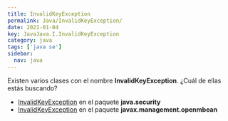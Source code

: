 ```yaml
---
title: InvalidKeyException
permalink: Java/InvalidKeyException/
date: 2021-01-04
key: JavaJava.I.InvalidKeyException
category: java
tags: ['java se']
sidebar: 
  nav: java
---
```


Existen varios clases con el nombre **InvalidKeyException**. ¿Cuál de ellas estás buscando?
<ul>
<li><a href="/Java/InvalidKeyException-java-security/">InvalidKeyException</a> en el paquete <strong>java.security</strong></li>
<li><a href="/Java/InvalidKeyException-javax-management-openmbean/">InvalidKeyException</a> en el paquete <strong>javax.management.openmbean</strong></li>
<ul>
